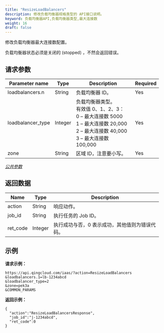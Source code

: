 ```yaml
---
title: "ResizeLoadBalancers"
description: 修改负载均衡器规格类型的 API接口说明。
keyword: 负载均衡器API,负载均衡器类型,最大连接数
weight: 16
draft: false
---
```


修改负载均衡器最大连接数配置。

负载均衡器状态必须是关闭的 (stopped) ，不然会返回错误。

## 请求参数

| Parameter name | Type | Description | Required |
| --- | --- | --- | --- |
| loadbalancers.n | String | 负载均衡器 ID。 | Yes |
| loadbalancer_type | Integer | 负载均衡器类型。<br/>有效值 0、1、2、3：<br/>0 – 最大连接数 5000<br/>1 – 最大连接数 20,000<br/>2 – 最大连接数 40,000<br/>3 – 最大连接数 100,000 | Yes |
| zone | String | 区域 ID，注意要小写。 | Yes |

[_公共参数_](../../gei_api/parameters/)

## 返回数据

| Name | Type | Description |
| --- | --- | --- |
| action | String | 响应动作。 |
| job_id | String | 执行任务的 Job ID。 |
| ret_code | Integer | 执行成功与否，0 表示成功，其他值则为错误代码。 |

## 示例

**请求示例：**

```
https://api.qingcloud.com/iaas/?action=ResizeLoadBalancers
&loadbalancers.1=lb-1234abcd
&loadbalancer_type=2
&zone=pek3a
&COMMON_PARAMS
```

**返回示例：**

```
{
  "action":"ResizeLoadBalancersResponse",
  "job_id":"j-1234abcd",
  "ret_code":0
}
```
